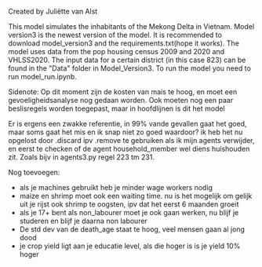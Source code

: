 Created by Juliëtte van Alst

This model simulates the inhabitants of the Mekong Delta in Vietnam. Model version3 is the newest version of the model. It is recommended to download model_version3 and the requirements.txt(hope it works). 
The model uses data from the pop housing census 2009 and 2020 and VHLSS2020. The input data for a certain district (in this case 823) can be found in the "Data" folder in Model_Version3. 
To run the model you need to run model_run.ipynb. 

Sidenote: Op dit moment zijn de kosten van mais te hoog, en moet een gevoeligheidsanalyse  nog gedaan worden. Ook moeten nog een paar beslisregels worden toegepast, maar in hoofdlijnen is dit het model

Er is ergens een zwakke referentie, in 99% vande gevallen gaat het goed, maar soms gaat het mis en ik snap niet zo goed waardoor? ik heb het nu opgelost door .discard ipv .remove te gebruiken als ik mijn agents verwijder, en eerst te checken of de agent household_member wel diens huishouden zit. Zoals bijv in agents3.py regel 223 tm 231. 

Nog toevoegen:
- als je machines gebruikt heb je minder wage workers nodig
- maize en shrimp moet ook een waiting time. nu is het mogelijk om gelijk uit je rijst ook shrimp te oogsten, ipv dat het eerst 6 maanden groeit
- als je 17+ bent als non_labourer moet je ook gaan werken, nu blijf je studeren en blijf je daarna non labourer
- De std dev van de death_age staat te hoog, veel mensen gaan al jong dood
- je crop yield ligt aan je educatie level, als die hoger is is je yield 10% hoger
